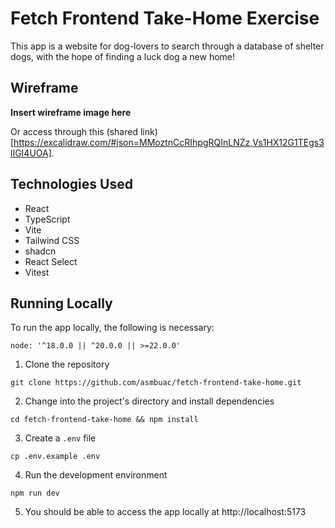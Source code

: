 # Fetch Frontend Take-Home Exercise

This app is a website for dog-lovers to search through a database of shelter dogs, with the hope of finding a luck dog a new home!

## Wireframe

**Insert wireframe image here**

Or access through this (shared link)[https://excalidraw.com/#json=MMoztnCcRIhpgRQInLNZz,Vs1HX12G1TEgs3lIGI4UOA].

## Technologies Used

- React
- TypeScript
- Vite
- Tailwind CSS
- shadcn
- React Select
- Vitest

## Running Locally

To run the app locally, the following is necessary:

```
node: '^18.0.0 || ^20.0.0 || >=22.0.0'
```

1. Clone the repository

```
git clone https://github.com/asmbuac/fetch-frontend-take-home.git
```

2. Change into the project's directory and install dependencies

```
cd fetch-frontend-take-home && npm install
```

3. Create a `.env` file

```
cp .env.example .env
```

4. Run the development environment

```
npm run dev
```

5. You should be able to access the app locally at http://localhost:5173
